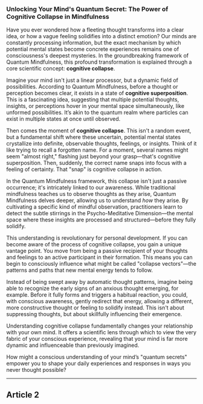 ### Unlocking Your Mind's Quantum Secret: The Power of Cognitive Collapse in Mindfulness
Have you ever wondered how a fleeting thought transforms into a clear idea, or how a vague feeling solidifies into a distinct emotion? Our minds are constantly processing information, but the exact mechanism by which potential mental states become concrete experiences remains one of consciousness's deepest mysteries. In the groundbreaking framework of Quantum Mindfulness, this profound transformation is explained through a core scientific concept: **cognitive collapse**.

Imagine your mind isn't just a linear processor, but a dynamic field of possibilities. According to Quantum Mindfulness, before a thought or perception becomes clear, it exists in a state of **cognitive superposition**. This is a fascinating idea, suggesting that multiple potential thoughts, insights, or perceptions hover in your mental space simultaneously, like unformed possibilities. It’s akin to the quantum realm where particles can exist in multiple states at once until observed.

Then comes the moment of **cognitive collapse**. This isn't a random event, but a fundamental shift where these uncertain, potential mental states crystallize into definite, observable thoughts, feelings, or insights. Think of it like trying to recall a forgotten name. For a moment, several names might seem "almost right," flashing just beyond your grasp—that's cognitive superposition. Then, suddenly, the correct name snaps into focus with a feeling of certainty. That "snap" is cognitive collapse in action.

In the Quantum Mindfulness framework, this collapse isn't just a passive occurrence; it's intricately linked to our awareness. While traditional mindfulness teaches us to observe thoughts as they arise, Quantum Mindfulness delves deeper, allowing us to understand *how* they arise. By cultivating a specific kind of mindful observation, practitioners learn to detect the subtle stirrings in the Psycho-Meditative Dimension—the mental space where these insights are processed and structured—before they fully solidify.

This understanding is revolutionary for personal development. If you can become aware of the process of cognitive collapse, you gain a unique vantage point. You move from being a passive recipient of your thoughts and feelings to an active participant in their formation. This means you can begin to consciously influence what might be called "collapse vectors"—the patterns and paths that new mental energy tends to follow.

Instead of being swept away by automatic thought patterns, imagine being able to recognize the early signs of an anxious thought emerging, for example. Before it fully forms and triggers a habitual reaction, you could, with conscious awareness, gently redirect that energy, allowing a different, more constructive thought or feeling to solidify instead. This isn't about suppressing thoughts, but about skillfully influencing their emergence.

Understanding cognitive collapse fundamentally changes your relationship with your own mind. It offers a scientific lens through which to view the very fabric of your conscious experience, revealing that your mind is far more dynamic and influenceable than previously imagined.

How might a conscious understanding of your mind’s "quantum secrets" empower you to shape your daily experiences and responses in ways you never thought possible?

---

## Article 2